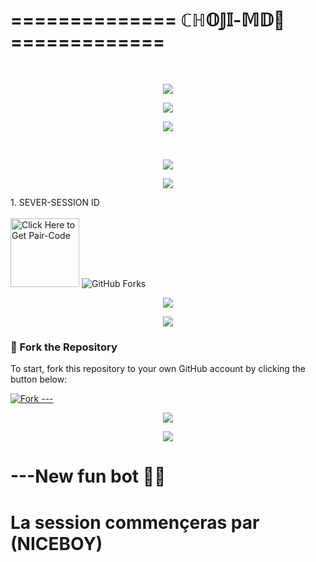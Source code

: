 # ============== ℂℍ𝕆𝕁𝕀-𝕄𝔻👑 ============= 
 <br/>
</div>
<p align="center">
  <img src="https://i.imgur.com/LyHic3i.gif" />
</p>
<p align="center">
  <img src="https://i.imgur.com/LyHic3i.gif" />
</p>

<p align="center">
  <img src="https://files.catbox.moe/9xox1g.jpg" />
</p>

<br/>
<p align="center">
  <img src="https://i.imgur.com/LyHic3i.gif" />
</p>
<p align="center">
  <img src="https://i.imgur.com/LyHic3i.gif" />
</p>
1. SEVER-SESSION ID
   <br/>
   <br/>
<a href="https://nice-boy-pair.onrender.com"><img src="https://img.shields.io/badge/SESSION_ID-blue" alt="Click Here to Get Pair-Code" width="110"></a>

<img src="https://img.shields.io/github/forks/Azahacko/---?style=flat&color=1E88E5&logo=github&logoColor=white&label=Forks" alt="GitHub Forks" />


<p align="center">
  <img src="https://i.imgur.com/LyHic3i.gif" />
</p>
<p align="center">
  <img src="https://i.imgur.com/LyHic3i.gif" />
</p>

### 🚀 Fork the Repository

To start, fork this repository to your own GitHub account by clicking the button below:


<a href="https://github.com/Azahacko/---/fork"><img src="https://img.shields.io/github/forks/Azahacko/---?style=for-the-badge&logo=github&color=4c1&label=Fork%20---" alt="Fork ---" /></a>

<p align="center">
  <img src="https://i.imgur.com/LyHic3i.gif" />
</p>
<p align="center">
  <img src="https://i.imgur.com/LyHic3i.gif" />
</p>


# ---New fun bot 💎😏

# La session commençeras par (NICEBOY)
